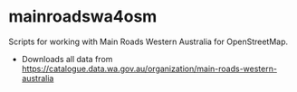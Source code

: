# mainroadswa4osm

Scripts for working with Main Roads Western Australia for OpenStreetMap.

* Downloads all data from https://catalogue.data.wa.gov.au/organization/main-roads-western-australia
